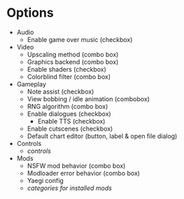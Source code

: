 # Options

- Audio
    - Enable game over music (checkbox)
- Video
    - Upscaling method (combo box)
    - Graphics backend (combo box)
    - Enable shaders (checkbox)
    - Colorblind filter (combo box)
- Gameplay
    - Note assist (checkbox)
    - View bobbing / idle animation (combobox)
    - RNG algorithm (combo box)
    - Enable dialogues (checkbox)
        - Enable TTS (checkbox)
    - Enable cutscenes (checkbox)
    - Default chart editor (button, label & open file dialog)
- Controls
    - *controls*
- Mods
    - NSFW mod behavior (combo box)
    - Modloader error behavior (combo box)
    - Yaegi config
    - *categories for installed mods*
